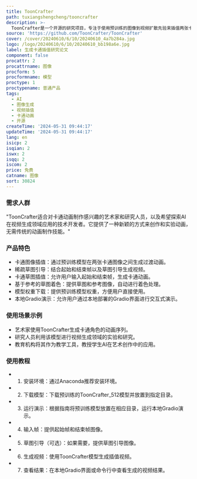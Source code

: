 ```yaml
---
title: ToonCrafter
path: tuxiangshengcheng/tooncrafter
description: >-
  ToonCrafter是一个开源的研究项目，专注于使用预训练的图像到视频扩散先验来插值两张卡通图像。该项目旨在积极影响AI驱动的视频生成领域，为用户提供创造视频的自由，但要求用户遵守当地法律并负责任地使用。
source: 'https://github.com/ToonCrafter/ToonCrafter'
cover: /cover/20240610/6/10/20240610_4a7b284a.jpg
logo: /logo/20240610/6/10/20240610_bb198a6e.jpg
label: 生成卡通插值研究论文
component: false
procattr: 2
procattrname: 图像
procform: 5
procformname: 模型
proctype: 1
proctypename: 普通产品
tags:
  - AI
  - 图像生成
  - 视频插值
  - 卡通动画
  - 开源
createTime: '2024-05-31 09:44:17'
updateTime: '2024-05-31 09:44:17'
lang: en
isicp: 2
isqian: 2
iswx: 2
isqq: 2
iscom: 2
price: 免费
catname: 图像
sort: 30824
---
```




### 需求人群
"ToonCrafter适合对卡通动画制作感兴趣的艺术家和研究人员，以及希望探索AI在视频生成领域应用的技术开发者。它提供了一种新颖的方式来创作和实验动画，无需传统的动画制作技能。"

### 产品特色
* 卡通图像插值：通过预训练模型在两张卡通图像之间生成过渡动画。
* 稀疏草图引导：结合起始和结束帧以及草图引导生成视频。
* 卡通草图插值：允许用户输入起始和结束帧，生成卡通动画。
* 基于参考的草图着色：提供草图和参考图像，自动进行着色处理。
* 模型权重下载：提供预训练模型权重，方便用户直接使用。
* 本地Gradio演示：允许用户通过本地部署的Gradio界面进行交互式演示。

### 使用场景示例
* 艺术家使用ToonCrafter生成卡通角色的动画序列。
* 研究人员利用该模型进行视频生成领域的实验和研究。
* 教育机构将其作为教学工具，教授学生AI在艺术创作中的应用。

### 使用教程
* 1. 安装环境：通过Anaconda推荐安装环境。
* 2. 下载模型：下载预训练的ToonCrafter_512模型并放置到指定目录。
* 3. 运行演示：根据指南将预训练模型放置在相应目录，运行本地Gradio演示。
* 4. 输入帧：提供起始帧和结束帧图像。
* 5. 草图引导（可选）：如果需要，提供草图引导图像。
* 6. 生成视频：使用ToonCrafter模型生成插值视频。
* 7. 查看结果：在本地Gradio界面或命令行中查看生成的视频结果。

  
